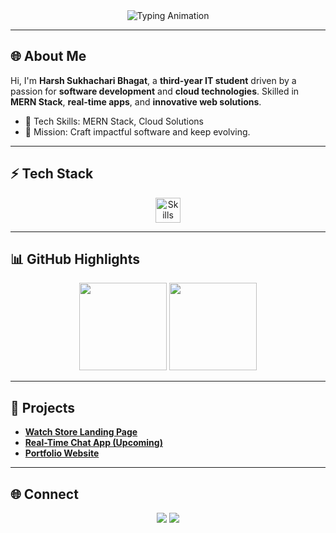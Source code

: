 <div align="center">
    <img src="https://readme-typing-svg.demolab.com?font=Fira+Code&size=26&pause=1000&color=00C0FF&center=true&vCenter=true&width=700&lines=Welcome+to+My+Portfolio;I+Am+Harsh+Sukhachari+Bhagat;IT+Student+|+Developer+|+Tech+Innovator;" alt="Typing Animation">
</div>

---

## 🌐 About Me

Hi, I'm **Harsh Sukhachari Bhagat**, a **third-year IT student** driven by a passion for **software development** and **cloud technologies**. Skilled in **MERN Stack**, **real-time apps**, and **innovative web solutions**.  

- 🎯 Tech Skills: MERN Stack, Cloud Solutions  
- 🧩 Mission: Craft impactful software and keep evolving.

---

## ⚡ Tech Stack

<div align="center">
    <img src="https://skillicons.dev/icons?i=java,js,react,nodejs,mongodb,html,css,git,github" alt="Skills" height="40">
</div>

---

## 📊 GitHub Highlights

<div align="center">
    <img src="https://github-readme-stats.vercel.app/api?username=Harshbhagat22&show_icons=true&theme=calm&hide_border=true" height="140">
    <img src="https://github-readme-streak-stats.herokuapp.com?user=Harshbhagat22&theme=calm&hide_border=true" height="140">
</div>

---

## 💼 Projects  

- [**Watch Store Landing Page**](https://github.com/Harshbhagat22/WatchStoreLandingPage)  
- [**Real-Time Chat App (Upcoming)**](https://github.com/Harshbhagat22/RealTimeChatApp)  
- [**Portfolio Website**](https://github.com/Harshbhagat22/Portfolio)  

---

## 🌐 Connect  

<p align="center">
    <a href="https://linkedin.com/in/harsh-sukhachari-bhagat-8a0a5a283"><img src="https://img.shields.io/badge/LinkedIn-%230077B5.svg?&style=for-the-badge&logo=linkedin&logoColor=white"></a>
    <a href="https://github.com/Harshbhagat22"><img src="https://img.shields.io/badge/GitHub-%23181717.svg?&style=for-the-badge&logo=github&logoColor=white"></a>
</p>

